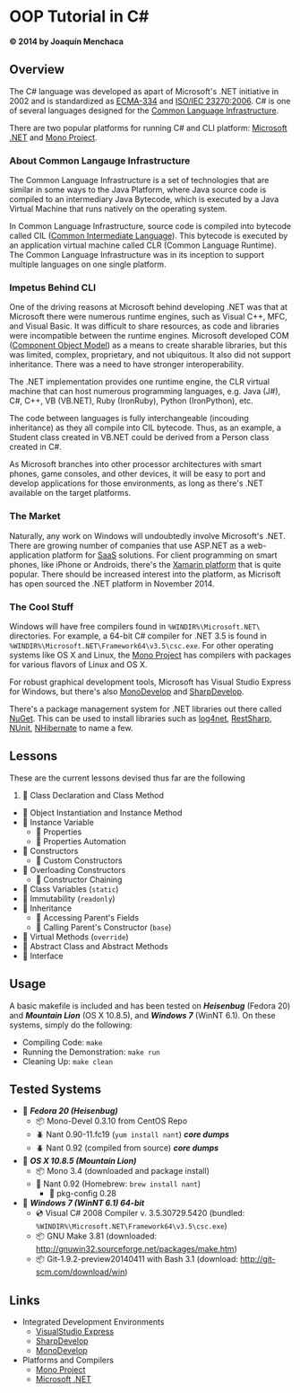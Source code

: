 # OOP Tutorial in C#
**© 2014 by Joaquín Menchaca**

## Overview

The C# language was developed as apart of Microsoft's .NET initiative in 2002 and is standardized as [ECMA-334](http://www.ecma-international.org/publications/files/ECMA-ST/Ecma-334.pdf) and [ISO/IEC 23270:2006](http://standards.iso.org/ittf/PubliclyAvailableStandards/c042926_ISO_IEC_23270_2006(E).zip).  C# is one of several languages designed for the [Common Language Infrastructure](http://en.wikipedia.org/wiki/Common_Language_Infrastructure).

There are two popular platforms for running C# and CLI platform: [Microsoft .NET](http://www.microsoft.com/net) and [Mono Project](http://www.mono-project.com/).

### About Common Langauge Infrastructure

The Common Language Infrastructure is a set of technologies that are similar in some ways to the Java Platform, where Java source code is compiled to an intermediary Java Bytecode, which is executed by a Java Virtual Machine that runs natively on the operating system.

In Common Language Infrastructure, source code is compiled into bytecode called CIL ([Common Intermediate Language](http://en.wikipedia.org/wiki/Common_Intermediate_Language)).  This bytecode is executed by an application virtual machine called CLR (Common Language Runtime).  The Common Language Infrastructure was in its inception to support multiple languages on one single platform.

### Impetus Behind CLI

One of the driving reasons at Microsoft behind developing .NET was that at Microsoft there were numerous runtime engines, such as Visual C++, MFC, and Visual Basic.  It was difficult to share resources, as code and libraries were incompatible between the runtime engines.  Microsoft developed COM ([Component Object Model](http://en.wikipedia.org/wiki/Component_Object_Model)) as a means to create sharable libraries, but this was limited, complex, proprietary, and not ubiquitous.  It also did not support inheritance.  There was a need to have stronger interoperability.

The .NET implementation provides one runtime engine, the CLR virtual machine that can host numerous programming languages, e.g. Java (J#), C#, C++, VB (VB.NET), Ruby (IronRuby), Python (IronPython), etc.  

The code between languages is fully interchangeable (incouding inheritance) as they all compile into CIL bytecode.  Thus, as an example, a Student class created in VB.NET could be derived from a Person class created in C#.

As Microsoft branches into other processor architectures with smart phones, game consoles, and other devices, it will be easy to port and develop applications for those environments, as long as there's .NET available on the target platforms.

### The Market

Naturally, any work on Windows will undoubtedly involve Microsoft's .NET.  There are growing number of companies that use ASP.NET as a web-application platform for [SaaS](http://en.wikipedia.org/wiki/Software_as_a_service) solutions.  For client programming on smart phones, like iPhone or Androids, there's the [Xamarin platform](http://xamarin.com/platform) that is quite popular.  There should be increased interest into the platform, as Micrisoft has open sourced the .NET platform in November 2014.

### The Cool Stuff

Windows will have free compilers found in `%WINDIR%\Microsoft.NET\` directories.  For example, a 64-bit C# compiler for .NET 3.5 is found in `%WINDIR%\Microsoft.NET\Framework64\v3.5\csc.exe`.  For other operating systems like OS X and Linux, the [Mono Project](http://www.mono-project.com/) has compilers with packages for various flavors of Linux and OS X.

For robust graphical development tools, Microsoft has Visual Studio Express for Windows, but there's also [MonoDevelop](http://www.monodevelop.com/) and [SharpDevelop](http://www.icsharpcode.net/OpenSource/SD/Default.aspx).

There's a package management system for .NET libraries out there called [NuGet](https://www.nuget.org/).  This can be used to install libraries such as [log4net](https://www.nuget.org/packages/log4net/), [RestSharp](https://www.nuget.org/packages/RestSharp/), [NUnit](https://www.nuget.org/packages/NUnit), [NHibernate](https://www.nuget.org/packages/NHibernate/) to name a few.

## Lessons

These are the current lessons devised thus far are the following

 1. :green_book: Class Declaration and Class Method
 *  :green_book: Object Instantiation and Instance Method
 * :green_book: Instance Variable
    * :page_facing_up: Properties
    * :page_facing_up: Properties Automation
 * :green_book: Constructors
    * :page_facing_up: Custom Constructors
 * :green_book: Overloading Constructors
    * :page_facing_up: Constructor Chaining
 * :green_book: Class Variables (`static`)
 * :green_book: Immutability (`readonly`)
 * :green_book: Inheritance
    * :page_facing_up: Accessing Parent's Fields
    * :page_facing_up: Calling Parent's Constructor (`base`)
 * :green_book: Virtual Methods (`override`)
 * :green_book: Abstract Class and Abstract Methods
 * :green_book: Interface

## Usage

A basic makefile is included and has been tested on ***Heisenbug*** (Fedora 20) and ***Mountain Lion*** (OS X 10.8.5), and ***Windows 7*** (WinNT 6.1).  On these systems, simply do the following:

* Compiling Code: `make`
* Running the Demonstration: `make run`
* Cleaning Up: `make clean`

## Tested Systems

* :dvd: _**Fedora 20 (Heisenbug)**_
  * :package: Mono-Devel 0.3.10 from CentOS Repo
  * :beetle: Nant 0.90-11.fc19 (`yum install nant`) ***core dumps***
  * :beetle: Nant 0.92 (compiled from source) ***core dumps***
* :dvd: _**OS X 10.8.5 (Mountain Lion)**_
  * :package: Mono 3.4 (downloaded and package install)
  * :beer: Nant 0.92 (Homebrew: `brew install nant`)
    * :beer: pkg-config 0.28
* :dvd: _**Windows 7 (WinNT 6.1) 64-bit**_
  * :cd: Visual C# 2008 Compiler v. 3.5.30729.5420 (bundled: `%WINDIR%\Microsoft.NET\Framework64\v3.5\csc.exe`)
  * :package: GNU Make 3.81 (downloaded: http://gnuwin32.sourceforge.net/packages/make.htm)
  * :package: Git-1.9.2-preview20140411 with Bash 3.1 (download: http://git-scm.com/download/win)

## Links

* Integrated Development Environments
  * [VisualStudio Express](go.microsoft.com/fwlink/?linkid=244366)
  * [SharpDevelop](http://www.icsharpcode.net/OpenSource/SD/Default.aspx)
  * [MonoDevelop](http://www.monodevelop.com/)
* Platforms and Compilers
  * [Mono Project](http://www.mono-project.com/)  
  * [Microsoft .NET](http://www.microsoft.com/net)
